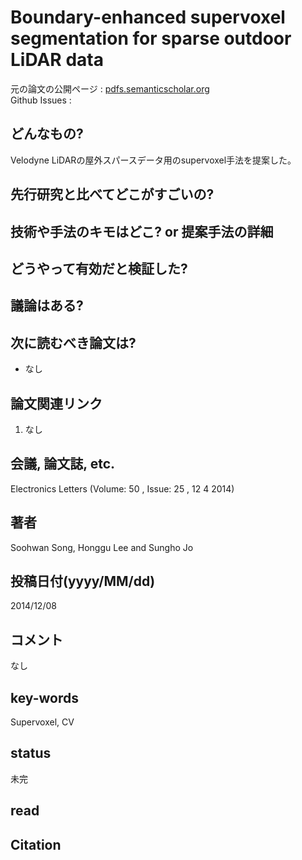 # Boundary-enhanced supervoxel segmentation for sparse outdoor LiDAR data

元の論文の公開ページ : [pdfs.semanticscholar.org](https://pdfs.semanticscholar.org/2732/6ae43ec7a6a31ecd257171b8a338053946cd.pdf)  
Github Issues : 

## どんなもの?
Velodyne LiDARの屋外スパースデータ用のsupervoxel手法を提案した。

## 先行研究と比べてどこがすごいの?


## 技術や手法のキモはどこ? or 提案手法の詳細

## どうやって有効だと検証した?

## 議論はある?

## 次に読むべき論文は?
- なし

## 論文関連リンク
1. なし

## 会議, 論文誌, etc.
Electronics Letters (Volume: 50 , Issue: 25 , 12 4 2014)

## 著者
Soohwan Song, Honggu Lee and Sungho Jo

## 投稿日付(yyyy/MM/dd)
2014/12/08

## コメント
なし

## key-words
Supervoxel, CV

## status
未完

## read

## Citation
